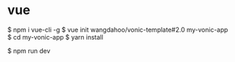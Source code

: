 # vue

$ npm i vue-cli -g
$ vue init wangdahoo/vonic-template#2.0 my-vonic-app
$ cd my-vonic-app
$ yarn install

$ npm run dev
